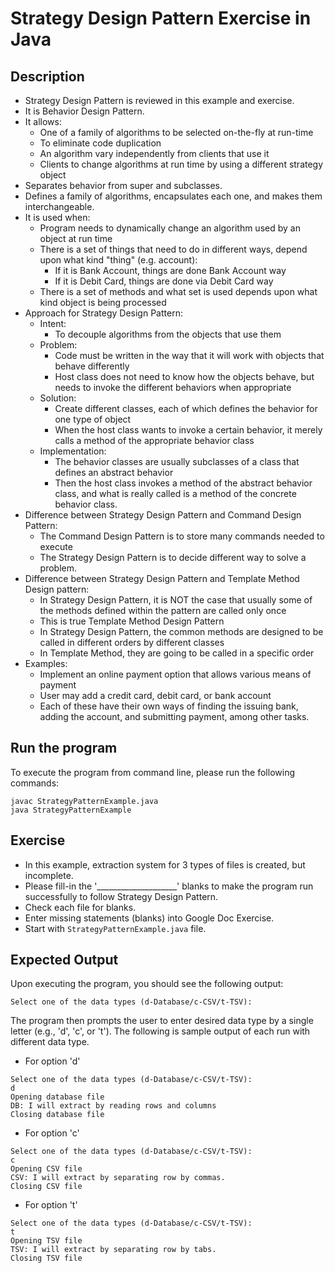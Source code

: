 # Strategy Design Pattern Exercise in Java

## Description
* Strategy Design Pattern is reviewed in this example and exercise.
* It is Behavior Design Pattern.
* It allows:
  * One of a family of algorithms to be selected on-the-fly at run-time
  * To eliminate code duplication
  * An algorithm vary independently from clients that use it
  * Clients to change algorithms at run time by using a different strategy object
* Separates behavior from super and subclasses.
* Defines a family of algorithms, encapsulates each one, and makes them interchangeable.
* It is used when:
  * Program needs to dynamically change an algorithm used by an object at run time
  * There is a set of things that need to do in different ways, depend upon what kind "thing" (e.g. account):
    * If it is Bank Account, things are done Bank Account way
    * If it is Debit Card, things are done via Debit Card way
  * There is a set of methods and what set is used depends upon what kind object is being processed
* Approach for Strategy Design Pattern:
  * Intent:
    * To decouple algorithms from the objects that use them
  * Problem:
    * Code must be written in the way that it will work with objects that behave differently
    * Host class does not need to know how the objects behave, but needs to invoke the different behaviors when
    appropriate
  * Solution:
    * Create different classes, each of which defines the behavior for one type of object
    * When the host class wants to invoke a certain behavior, it merely calls a method of the appropriate behavior class
  * Implementation:
    * The behavior classes are usually subclasses of a class that defines an abstract behavior
    * Then the host class invokes a method of the abstract behavior class, and what is really called is a method of the
      concrete behavior class.
* Difference between Strategy Design Pattern and Command Design Pattern:
  * The Command Design Pattern is to store many commands needed to execute
  * The Strategy Design Pattern is to decide different way to solve a problem.
* Difference between Strategy Design Pattern and Template Method Design pattern:
  * In Strategy Design Pattern, it is NOT the case that usually some of the methods defined within the pattern are
    called only once
   * This is true Template Method Design Pattern
  - In Strategy Design Pattern, the common methods are designed to be called in different orders by different classes
  - In Template Method, they are going to be called in a specific order
* Examples:
  * Implement an online payment option that allows various means of payment
  * User may add a credit card, debit card, or bank account
  * Each of these have their own ways of finding the issuing bank, adding the account, and submitting payment, among
  other tasks.

## Run the program
To execute the program from command line, please run the following commands:
```
javac StrategyPatternExample.java
java StrategyPatternExample
```

## Exercise
* In this example, extraction system for 3 types of files is created, but incomplete.
* Please fill-in the '____________________'  blanks to make the program run successfully to follow Strategy Design
Pattern.
* Check each file for blanks.
* Enter missing statements (blanks) into Google Doc Exercise.
* Start with `StrategyPatternExample.java` file.

## Expected Output
Upon executing the program, you should see the following output:

```
Select one of the data types (d-Database/c-CSV/t-TSV): 
```

The program then prompts the user to enter desired data type by a single letter (e.g., 'd', 'c', or 't').
The following is sample output of each run with different data type.

* For option 'd'
```
Select one of the data types (d-Database/c-CSV/t-TSV): 
d
Opening database file
DB: I will extract by reading rows and columns
Closing database file
```

* For option 'c'
```
Select one of the data types (d-Database/c-CSV/t-TSV): 
c
Opening CSV file
CSV: I will extract by separating row by commas.
Closing CSV file
```

* For option 't'
```
Select one of the data types (d-Database/c-CSV/t-TSV): 
t
Opening TSV file
TSV: I will extract by separating row by tabs.
Closing TSV file
```

